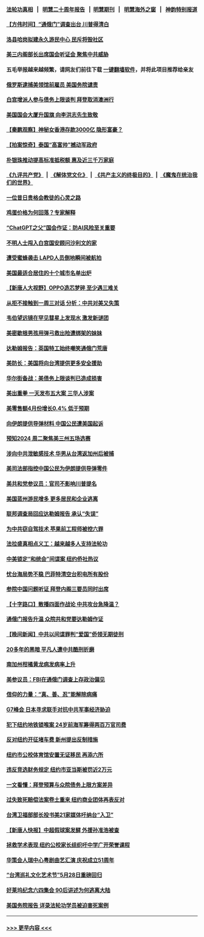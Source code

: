 #### [法轮功真相](https://github.com/gfw-breaker/truth/blob/master/README.md?t=0) &nbsp;&nbsp;|&nbsp;&nbsp; [明慧二十周年报告](https://github.com/gfw-breaker/mh-reports/blob/master/README.md?t=0) &nbsp;&nbsp;|&nbsp;&nbsp;[明慧期刊](https://github.com/gfw-breaker/mh-qikan) &nbsp;&nbsp;|&nbsp;&nbsp; [明慧海外之窗](https://github.com/gfw-breaker/mh-news/blob/master/README.md?t=0) &nbsp;&nbsp;|&nbsp;&nbsp; [神韵特别报道](https://github.com/gfw-breaker/mh-news/blob/master/shenyun.md?t=0)
#### [【方伟时间】“通俄门”调查出台 川普得清白](../pages/nsc412/n13998481.md?t=05171243) 
#### [洛县哈岗拟建永久游民中心 民斥将毁社区](../pages/nsc412/n13998528.md?t=05171243) 
#### [美三内阁部长出席国会听证会 聚焦中共威胁](../pages/nsc412/n13998498.md?t=05171243) 
#### 五毛举报越来越频繁，请网友们前往下载 [一键翻墙软件](https://github.com/gfw-breaker/ssr-accounts)，并将此项目推荐给亲友
#### [俄罗斯逮捕美领馆前雇员 美国务院谴责](../pages/nsc412/n13998418.md?t=05171243) 
#### [白宫增派人参与债务上限谈判 拜登取消澳洲行](../pages/nsc412/n13998424.md?t=05171243) 
#### [美国国会大厦升国旗 向李洪志先生致敬](../pages/nsc412/n13998496.md?t=05171243) 
#### [【秦鹏观察】神秘女香港存款3000亿 隐形富豪？](../pages/nsc412/n13998472.md?t=05171243) 
#### [【拍案惊奇】泰国“高富帅”撼动军政府](../pages/nsc412/n13998434.md?t=05171243) 
#### [朴银珠推动提高标准抵税额 惠及近三千万家庭](../pages/nsc412/n13998489.md?t=05171243) 
#### [《九评共产党》](https://github.com/begood0513/9ping.md/blob/master/README.md) &nbsp;|&nbsp; [《解体党文化》](../../../../jtdwh.md/blob/master/README.md)  &nbsp;|&nbsp; [《共产主义的终极目的》](../../../../gczydzjmd.md/blob/master/README.md) &nbsp;|&nbsp; [《魔鬼在统治我们的世界》](../../../../mgztzwmdsj.md/blob/master/README.md) 
#### [一位昔日贵格会教徒的心灵之路](../pages/nsc412/n13998473.md?t=05171243) 
#### [鸡蛋价格为何回落？专家解释](../pages/nsc412/n13998478.md?t=05171243) 
#### [“ChatGPT之父”国会作证：防AI风险至关重要](../pages/nsc412/n13998361.md?t=05171243) 
#### [不明人士闯入白宫国安顾问沙利文的家](../pages/nsc412/n13998460.md?t=05171243) 
#### [遭受蜜蜂袭击 LAPD人员倒地瞬间被航拍](../pages/nsc412/n13998408.md?t=05171243) 
#### [美国最适合居住的十个城市名单出炉](../pages/nsc412/n13998308.md?t=05171243) 
#### [【新唐人大视野】OPPO造芯梦碎 至少遇三难关](../pages/nsc412/n13998213.md?t=05171243) 
#### [从拒不接触到一周三对话 分析：中共对美又失策](../pages/nsc412/n13988279.md?t=05171243) 
#### [韦伯望远镜在罕见彗星上发现水 激发新谜团](../pages/nsc412/n13998309.md?t=05171243) 
#### [美密歇根男孩用弹弓救出险遭绑架的妹妹](../pages/nsc412/n13998365.md?t=05171243) 
#### [达勒姆报告：英国特工始终嘲笑通俄门荒唐](../pages/nsc412/n13998314.md?t=05171243) 
#### [美防长：美国将向台湾提供更多安全援助](../pages/nsc412/n13998294.md?t=05171243) 
#### [华尔街备战：美债务上限谈判已造成损害](../pages/nsc412/n13998286.md?t=05171243) 
#### [美出重拳 一天发布五大案 三华人涉案](../pages/nsc412/n13998350.md?t=05171243) 
#### [美零售额4月份增长0.4% 低于预期](../pages/nsc412/n13998256.md?t=05171243) 
#### [向伊朗提供导弹材料 中国公民遭美国起诉](../pages/nsc412/n13998328.md?t=05171243) 
#### [预知2024 周二聚焦美三州五场选赛](../pages/nsc412/n13998255.md?t=05171243) 
#### [涉向中共泄敏感技术 华男从台湾返加州后被捕](../pages/nsc412/n13998300.md?t=05171243) 
#### [美司法部指控中国公民为伊朗提供导弹零件](../pages/nsc412/n13998292.md?t=05171243) 
#### [美共和党参议员：官司不影响川普提名](../pages/nsc412/n13998284.md?t=05171243) 
#### [美国蓝州游民增多 更多居民和企业逃离](../pages/nsc412/n13998077.md?t=05171243) 
#### [联邦调查局回应达勒姆报告 承认“失误”](../pages/nsc412/n13998259.md?t=05171243) 
#### [为中共窃自驾技术 苹果前工程师被控六罪](../pages/nsc412/n13998287.md?t=05171243) 
#### [法拉盛真相点义工：越来越多人支持法轮功](../pages/nsc412/n13997887.md?t=05171243) 
#### [中美锁定“和统会”间谍案 纽约侨社热议](../pages/nsc412/n13997929.md?t=05171243) 
#### [忧台海局势不稳 巴菲特清空台积电所有股份](../pages/nsc412/n13998249.md?t=05171243) 
#### [参院中国问题听证 拜登内阁三要员同时出席](../pages/nsc412/n13998154.md?t=05171243) 
#### [【十字路口】散播四面作战论 中共攻台急降温？](../pages/nsc412/n13998217.md?t=05171243) 
#### [通俄门报告升温 众院共和党要达勒姆作证](../pages/nsc412/n13998205.md?t=05171243) 
#### [【晚间新闻】中共以间谍罪判“爱国”侨领无期徒刑](../pages/nsc412/n13998014.md?t=05171243) 
#### [20多年的黑暗 平凡人遭中共酷刑折磨](../pages/nsc412/n13997976.md?t=05171243) 
#### [南加州柑橘黄龙病发病率上升](../pages/nsc412/n13997949.md?t=05171243) 
#### [美参议员：FBI在通俄门调查上存政治偏见](../pages/nsc412/n13997883.md?t=05171243) 
#### [信仰的力量：“真、善、忍”能解除病痛](../pages/nsc412/n13997788.md?t=05171243) 
#### [G7峰会 日本寻求联手对抗中共军事经济胁迫](../pages/nsc412/n13997863.md?t=05171243) 
#### [犯下纽约地铁锁喉案 24岁前海军筹得两百万官司费](../pages/nsc412/n13997628.md?t=05171243) 
#### [反对纽约开征堵车费 新州提出反制措施](../pages/nsc412/n13997870.md?t=05171243) 
#### [纽约市公校体育馆安置无证移民 再添六所](../pages/nsc412/n13997906.md?t=05171243) 
#### [违反竞选财务规定 纽约市亚当斯被罚近2万元](../pages/nsc412/n13997908.md?t=05171243) 
#### [一文看懂：拜登预算与众院债务上限方案差异](../pages/nsc412/n13997578.md?t=05171243) 
#### [过失致死赔偿法案卷土重来 纽约商业团体再表反对](../pages/nsc412/n13997900.md?t=05171243) 
#### [台湾卫福部部长投书美21家媒体吁纳台“入卫”](../pages/nsc412/n13997886.md?t=05171243) 
#### [【新唐人快报】中超假球案发酵 外援孙准浩被查](../pages/nsc412/n13997779.md?t=05171243) 
#### [拯救学术表现 纽约公校家长组织吁中学广开荣誉课程](../pages/nsc412/n13997869.md?t=05171243) 
#### [华策会人瑞中心粤剧曲艺汇演 庆祝成立51周年](../pages/nsc412/n13997866.md?t=05171243) 
#### [“台湾巡礼文化艺术节”5月28日重磅回归](../pages/nsc412/n13997843.md?t=05171243) 
#### [好莱坞纪念六四集会 90后讲述为何逃离大陆](../pages/nsc412/n13997808.md?t=05171243) 
#### [美国务院报告 详录法轮功学员被迫害死案例](../pages/nsc412/n13997752.md?t=05171243) 

----
#### [ >>> 更早内容 <<< ](../indexes/nsc412-earlier.md)
